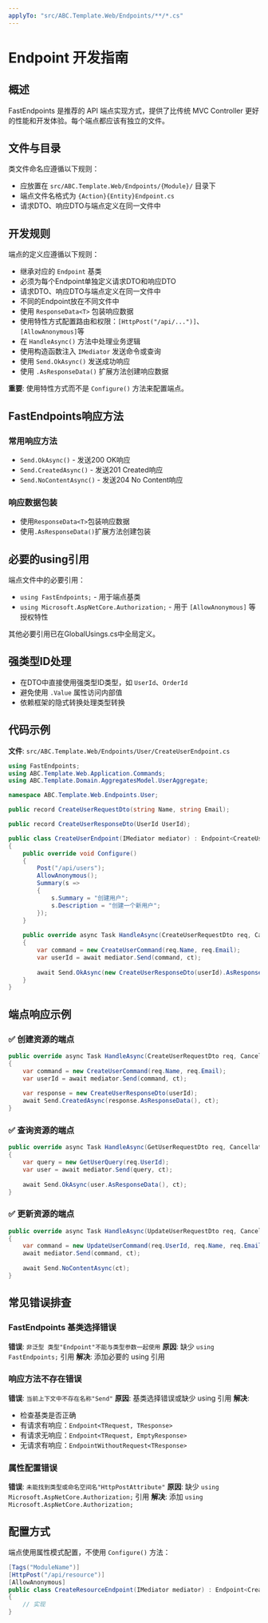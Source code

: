 ```yaml
---
applyTo: "src/ABC.Template.Web/Endpoints/**/*.cs"
---
```


# Endpoint 开发指南

## 概述

FastEndpoints 是推荐的 API 端点实现方式，提供了比传统 MVC Controller 更好的性能和开发体验。每个端点都应该有独立的文件。

## 文件与目录

类文件命名应遵循以下规则：
- 应放置在 `src/ABC.Template.Web/Endpoints/{Module}/` 目录下
- 端点文件名格式为 `{Action}{Entity}Endpoint.cs`
- 请求DTO、响应DTO与端点定义在同一文件中

## 开发规则

端点的定义应遵循以下规则：
- 继承对应的 `Endpoint` 基类
- 必须为每个Endpoint单独定义请求DTO和响应DTO
- 请求DTO、响应DTO与端点定义在同一文件中
- 不同的Endpoint放在不同文件中
- 使用 `ResponseData<T>` 包装响应数据
- 使用特性方式配置路由和权限：`[HttpPost("/api/...")]`、`[AllowAnonymous]`等
- 在 `HandleAsync()` 方法中处理业务逻辑
- 使用构造函数注入 `IMediator` 发送命令或查询
- 使用 `Send.OkAsync()` 发送成功响应
- 使用 `.AsResponseData()` 扩展方法创建响应数据

**重要**: 使用特性方式而不是 `Configure()` 方法来配置端点。

## FastEndpoints响应方法

### 常用响应方法
- `Send.OkAsync()` - 发送200 OK响应
- `Send.CreatedAsync()` - 发送201 Created响应  
- `Send.NoContentAsync()` - 发送204 No Content响应

### 响应数据包装
- 使用`ResponseData<T>`包装响应数据
- 使用`.AsResponseData()`扩展方法创建包装

## 必要的using引用

端点文件中的必要引用：
- `using FastEndpoints;` - 用于端点基类
- `using Microsoft.AspNetCore.Authorization;` - 用于 `[AllowAnonymous]` 等授权特性

其他必要引用已在GlobalUsings.cs中全局定义。

## 强类型ID处理

- 在DTO中直接使用强类型ID类型，如 `UserId`、`OrderId`
- 避免使用 `.Value` 属性访问内部值
- 依赖框架的隐式转换处理类型转换

## 代码示例

**文件**: `src/ABC.Template.Web/Endpoints/User/CreateUserEndpoint.cs`

```csharp
using FastEndpoints;
using ABC.Template.Web.Application.Commands;
using ABC.Template.Domain.AggregatesModel.UserAggregate;

namespace ABC.Template.Web.Endpoints.User;

public record CreateUserRequestDto(string Name, string Email);

public record CreateUserResponseDto(UserId UserId);

public class CreateUserEndpoint(IMediator mediator) : Endpoint<CreateUserRequestDto, ResponseData<CreateUserResponseDto>>
{
    public override void Configure()
    {
        Post("/api/users");
        AllowAnonymous();
        Summary(s =>
        {
            s.Summary = "创建用户";
            s.Description = "创建一个新用户";
        });
    }
    
    public override async Task HandleAsync(CreateUserRequestDto req, CancellationToken ct)
    {
        var command = new CreateUserCommand(req.Name, req.Email);
        var userId = await mediator.Send(command, ct);
        
        await Send.OkAsync(new CreateUserResponseDto(userId).AsResponseData(), ct);
    }
}
```

## 端点响应示例

### ✅ 创建资源的端点
```csharp
public override async Task HandleAsync(CreateUserRequestDto req, CancellationToken ct)
{
    var command = new CreateUserCommand(req.Name, req.Email);
    var userId = await mediator.Send(command, ct);
    
    var response = new CreateUserResponseDto(userId);
    await Send.CreatedAsync(response.AsResponseData(), ct);
}
```

### ✅ 查询资源的端点  
```csharp
public override async Task HandleAsync(GetUserRequestDto req, CancellationToken ct)
{
    var query = new GetUserQuery(req.UserId);
    var user = await mediator.Send(query, ct);
    
    await Send.OkAsync(user.AsResponseData(), ct);
}
```

### ✅ 更新资源的端点
```csharp
public override async Task HandleAsync(UpdateUserRequestDto req, CancellationToken ct)
{
    var command = new UpdateUserCommand(req.UserId, req.Name, req.Email);
    await mediator.Send(command, ct);
    
    await Send.NoContentAsync(ct);
}
```

## 常见错误排查

### FastEndpoints 基类选择错误
**错误**: `非泛型 类型"Endpoint"不能与类型参数一起使用`
**原因**: 缺少 `using FastEndpoints;` 引用
**解决**: 添加必要的 using 引用

### 响应方法不存在错误
**错误**: `当前上下文中不存在名称"Send"`
**原因**: 基类选择错误或缺少 using 引用
**解决**: 
- 检查基类是否正确
- 有请求有响应：`Endpoint<TRequest, TResponse>`
- 有请求无响应：`Endpoint<TRequest, EmptyResponse>`
- 无请求有响应：`EndpointWithoutRequest<TResponse>`

### 属性配置错误
**错误**: `未能找到类型或命名空间名"HttpPostAttribute"`
**原因**: 缺少 `using Microsoft.AspNetCore.Authorization;` 引用
**解决**: 添加 `using Microsoft.AspNetCore.Authorization;`

## 配置方式

端点使用属性模式配置，不使用 `Configure()` 方法：

```csharp
[Tags("ModuleName")]
[HttpPost("/api/resource")]
[AllowAnonymous]
public class CreateResourceEndpoint(IMediator mediator) : Endpoint<CreateRequest, ResponseData<CreateResponse>>
{
    // 实现
}
```
